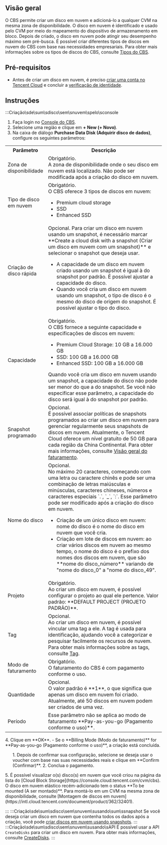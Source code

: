 ## Visão geral
O CBS permite criar um disco em nuvem e adicioná-lo a qualquer CVM na mesma zona de disponibilidade. O disco em nuvem é identificado e usado pelo CVM por meio do mapeamento do dispositivo de armazenamento em bloco. Depois de criado, o disco em nuvem pode atingir seu desempenho máximo sem pré-busca.
É possível criar diferentes tipos de discos em nuvem do CBS com base nas necessidades empresariais. Para obter mais informações sobre os tipos de discos do CBS, consulte [Tipos do CBS](https://intl.cloud.tencent.com/document/product/362/31636).

## Pré-requisitos
- Antes de criar um disco em nuvem, é preciso [criar uma conta no Tencent Cloud](https://intl.cloud.tencent.com/document/product/378/17985) e concluir a [verificação de identidade](https://intl.cloud.tencent.com/document/product/378/3629).

## Instruções
<dx-tabs>
:::Criação\sde\sum\sdisco\sem\snuvem\spelo\sconsole

1. Faça login no [Console do CBS](https://console.cloud.tencent.com/cvm/cbs).
2. Selecione uma região e clique em **+ New (+ Novo)**.
3. Na caixa de diálogo **Purchase Data Disk (Adquirir disco de dados)**, configure os seguintes parâmetros:
<table>
     <tr>
         <th width="12%">Parâmetro</th>  
         <th>Descrição</th>  
     </tr>
	 <tr>
         <td>Zona de disponibilidade</td>
         <td>Obrigatório.</br>A zona de disponibilidade onde o seu disco em nuvem está localizado. Não pode ser modificada após a criação do disco em nuvem.</td>
     </tr> 
	 <tr>
         <td>Tipo de disco em nuvem</td>
         <td>Obrigatório.</br>O CBS oferece 3 tipos de discos em nuvem:<ul><li>Premium cloud storage</li><li>SSD</li><li>Enhanced SSD</li></ul></td>
     </tr>
		 <tr>
			 <td>Criação de disco rápida</td>
			 <td>Opcional. Para criar um disco em nuvem usando um snapshot, é necessário marcar **Create a cloud disk with a snapshot (Criar um disco em nuvem com um snapshot)** e selecionar o snapshot que deseja usar.
				 <ul><li>A capacidade de um disco em nuvem criado usando um snapshot é igual à do snapshot por padrão. É possível ajustar a capacidade do disco.</li>
         <li>Quando você cria um disco em nuvem usando um snapshot, o tipo de disco é o mesmo do disco de origem do snapshot. É possível ajustar o tipo do disco.</li></ul></td>
		 </tr>
	 <tr>
         <td>Capacidade</td>
         <td>Obrigatório.</br>O CBS fornece a seguinte capacidade e especificações de discos em nuvem:<ul><li>Premium Cloud Storage: 10 GB a 16.000 GB</li><li>SSD: 100 GB a 16.000 GB</li><li>Enhanced SSD: 100 GB a 16.000 GB</li></ul>Quando você cria um disco em nuvem usando um snapshot, a capacidade do disco não pode ser menor do que a do snapshot. Se você não especificar esse parâmetro, a capacidade do disco será igual à do snapshot por padrão.</td>
     </tr>
	 <tr>
	 <tr>
         <td>Snapshot programado</td>
         <td>Opcional.<br>É possível associar políticas de snapshots programados ao criar um disco em nuvem para gerenciar regularmente seus snapshots de discos em nuvem. Atualmente, o Tencent Cloud oferece um nível gratuito de 50 GB para cada região da China Continental. Para obter mais informações, consulte <a href="https://intl.cloud.tencent.com/document/product/362/32415">Visão geral do faturamento</a>.
         </td>
     </tr>
     <tr>
         <td>Nome do disco</td>
         <td>Opcional.</br>No máximo 20 caracteres, começando com uma letra ou caractere chinês e pode ser uma combinação de letras maiúsculas e minúsculas, caracteres chineses, números e caracteres especiais `.`, `_`, `:`. Esse parâmetro pode ser modificado após a criação do disco em nuvem.<ul><li>Criação de um único disco em nuvem: nome do disco é o nome do disco em nuvem que você cria.</li><li>Criação em lote de discos em nuvem: ao criar vários discos em nuvem ao mesmo tempo, o nome do disco é o prefixo dos nomes dos discos em nuvem, que são **nome do disco_número** variando de "nome do disco_0" a "nome do disco_49".</li></ul></td>
     </tr>
	 <tr>
         <td>Projeto</td>
         <td>Obrigatório.</br>Ao criar um disco em nuvem, é possível configurar o projeto ao qual ele pertence. Valor padrão: **DEFAULT PROJECT (PROJETO PADRÃO)**.</td>
     </tr>
	 <tr>
         <td>Tag</td>
         <td>Opcional.</br>Ao criar um disco em nuvem, é possível vincular uma tag a ele. A tag é usada para identificação, ajudando você a categorizar e pesquisar facilmente os recursos de nuvem. Para obter mais informações sobre as tags, consulte <a href="https://intl.cloud.tencent.com/document/product/651">Tag</a>.</td>
     </tr>
	 <tr>
         <td>Modo de faturamento</td>
         <td>Obrigatório.</br>O faturamento do CBS é com pagamento conforme o uso.</td>
     </tr>
	  <tr>
         <td>Quantidade</td>
         <td>Opcional.</br>O valor padrão é **1**, o que significa que apenas um disco em nuvem foi criado. Atualmente, até 50 discos em nuvem podem ser criados de uma vez.</td>
     </tr>
	 <tr>
         <td>Período</td>
         <td>Esse parâmetro não se aplica ao modo de faturamento **Pay-as-you-go (Pagamento conforme o uso)**.</td>
     </tr>
</table>
4. Clique em **OK**.
 - Se o **Billing Mode (Modo de faturamento)** for **Pay-as-you-go (Pagamento conforme o uso)**, a criação está concluída.
  <ol>
  1. Depois de confirmar sua configuração, selecione se deseja usar o voucher com base nas suas necessidades reais e clique em **Confirm (Confirmar)**.
  2. Conclua o pagamento.
 </ol>
5. É possível visualizar o(s) disco(s) em nuvem que você criou na página da lista do [Cloud Block Storage](https://console.cloud.tencent.com/cvm/cbs). O disco em nuvem elástico recém-adicionado tem o status **To be mounted (A ser montado)**. Para montá-lo em um CVM na mesma zona de disponibilidade, consulte [Montagem de discos em nuvem](https://intl.cloud.tencent.com/document/product/362/32401).

:::
:::Criação\sde\sum\sdisco\sem\snuvem\susando\sum\ssnapshot
Se você deseja criar um disco em nuvem que contenha todos os dados após a criação, você pode [criar discos em nuvem usando snapshots](https://intl.cloud.tencent.com/document/product/362/5757).
:::
:::Criação\sde\sum\sdisco\sem\snuvem\susando\sAPI
É possível usar a API `CreateDisks` para criar um disco em nuvem. Para obter mais informações, consulte [CreateDisks](https://intl.cloud.tencent.com/document/product/362/16312).
:::
</dx-tabs>
